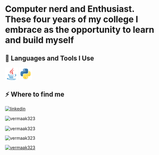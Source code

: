 <h1>Computer nerd and Enthusiast. These four years of my college I embrace as the opportunity to learn and build myself</h1>
<p></p>
<h2>🚀 Languages and Tools I Use</h2>
<p><a target="_blank" href="https://raw.githubusercontent.com/devicons/devicon/master/icons/java/java-original.svg" style="display: inline-block;"><img src="https://raw.githubusercontent.com/devicons/devicon/master/icons/java/java-original.svg" alt="java" width="42" height="42" /></a>
<a target="_blank" href="https://raw.githubusercontent.com/devicons/devicon/master/icons/python/python-original.svg" style="display: inline-block;"><img src="https://raw.githubusercontent.com/devicons/devicon/master/icons/python/python-original.svg" alt="python" width="42" height="42" /></a></p>
<h2>⚡️ Where to find me</h2>
<p><a target="_blank" href="https://www.linkedin.com/in/find-aaryan" style="display: inline-block;"><img src="https://img.shields.io/badge/linkedin-logo?style=for-the-badge&logo=linkedin&logoColor=white&color=%230a77b6" alt="linkedin" /></a></p>
<p><img align="center" src="https://github-readme-stats.vercel.app/api?username=vermaak323&show_icons=true&locale=en" alt="vermaak323" /></p>
<p><img align="center" src="https://github-readme-streak-stats.herokuapp.com/?user=vermaak323&" alt="vermaak323" /></p>
<p><img src="https://github-readme-stats.vercel.app/api/top-langs?username=vermaak323&show_icons=true&locale=en&layout=compact" alt="vermaak323" /></p>
<p><a href="https://github.com/ryo-ma/github-profile-trophy"><img src="https://github-profile-trophy.vercel.app/?username=vermaak323" alt="vermaak323" /></a></p>
